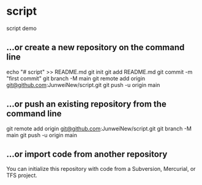 # script
script demo


## …or create a new repository on the command line
echo "# script" >> README.md
git init
git add README.md
git commit -m "first commit"
git branch -M main
git remote add origin git@github.com:JunweiNew/script.git
git push -u origin main

## …or push an existing repository from the command line
git remote add origin git@github.com:JunweiNew/script.git
git branch -M main
git push -u origin main

## …or import code from another repository
You can initialize this repository with code from a Subversion, Mercurial, or TFS project.


